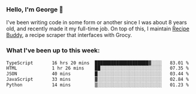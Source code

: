 ### Hello, I'm George 👋

I've been writing code in some form or another since I was about 8 years old, and recently made it my full-time job. On top of this, I maintain [Recipe Buddy](https://github.com/georgegebbett/recipe-buddy), a recipe scraper that interfaces with Grocy.  

<!--
**georgegebbett/georgegebbett** is a ✨ _special_ ✨ repository because its `README.md` (this file) appears on your GitHub profile.

Here are some ideas to get you started:

- 🔭 I’m currently working on ...
- 🌱 I’m currently learning ...
- 👯 I’m looking to collaborate on ...
- 🤔 I’m looking for help with ...
- 💬 Ask me about ...
- 📫 How to reach me: ...
- 😄 Pronouns: ...
- ⚡ Fun fact: ...
-->

### What I've been up to this week:
<!--START_SECTION:waka-->

```txt
TypeScript       16 hrs 20 mins  ████████████████████▓░░░░   83.01 %
HTML             1 hr 26 mins    ██░░░░░░░░░░░░░░░░░░░░░░░   07.35 %
JSON             40 mins         █░░░░░░░░░░░░░░░░░░░░░░░░   03.44 %
JavaScript       33 mins         ▓░░░░░░░░░░░░░░░░░░░░░░░░   02.84 %
Python           14 mins         ▒░░░░░░░░░░░░░░░░░░░░░░░░   01.23 %
```

<!--END_SECTION:waka-->
